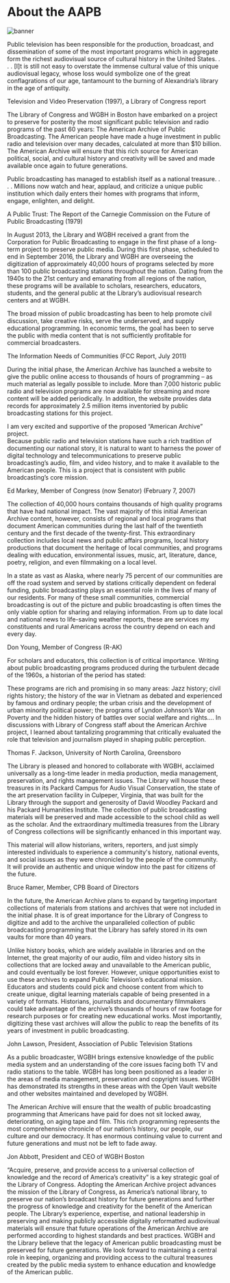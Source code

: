 # About the AAPB

![banner](/page-banners/banner8.jpg)

>
Public television has been responsible for the production, broadcast, and 
dissemination of some of the most important programs which in aggregate form 
the richest audiovisual source of cultural history in the United States. . . . 
[I]t is still not easy to overstate the immense cultural value of this unique 
audiovisual legacy, whose loss would symbolize one of the great conflagrations 
of our age, tantamount to the burning of Alexandria’s library in the age of 
antiquity.
<footer>Television and Video Preservation (1997), a Library of Congress 
report</footer>

The Library of Congress and WGBH in Boston have embarked on a project to 
preserve for posterity the most significant public television and radio 
programs of the past 60 years: The American Archive of Public Broadcasting. The 
American people have made a huge investment in public radio and television over 
many decades, calculated at more than $10 billion. The American Archive will 
ensure that this rich source for American political, social, and cultural 
history and creativity will be saved and made available once again to future 
generations.

>
Public broadcasting has managed to establish itself as a national treasure. . . 
. Millions now watch and hear, applaud, and criticize a unique public 
institution which daily enters their homes with programs that inform, engage, 
enlighten, and delight.
<footer>A Public Trust: The Report of the Carnegie Commission on the Future of 
Public Broadcasting (1979)</footer>


In August 2013, the Library and WGBH received a grant from the Corporation for 
Public Broadcasting to engage in the first phase of a long-term project to 
preserve public media. During this first phase, scheduled to end in September 2016, 
the Library and WGBH are overseeing the digitization of approximately 40,000 
hours of programs selected by more than 100 public broadcasting stations 
throughout the nation. Dating from the 1940s to the 21st century and emanating 
from all regions of the nation, these programs will be available to scholars, 
researchers, educators, students, and the general public at the Library’s 
audiovisual research centers and at WGBH.

>
The broad mission of public broadcasting has been to help promote civil 
discussion, take creative risks, serve the underserved, and supply educational 
programming. In economic terms, the goal has been to serve the public with 
media content that is not sufficiently profitable for commercial 
broadcasters.
<footer>The Information Needs of Communities (FCC Report, July 2011)</footer>


During the initial phase, the American Archive has launched a website to give 
the public online access to thousands of hours of programming – as much 
material as legally possible to include. More than 7,000 historic public radio and television programs 
are now available for streaming and more content will be added periodically. In addition, the website provides
data records for approximately 2.5 million items inventoried by public 
broadcasting stations for this project. 

>
I am very excited and supportive of the proposed “American Archive” project.  
Because public radio and television stations have such a rich tradition of 
documenting our national story, it is natural to want to harness the power of 
digital technology and telecommunications to preserve public broadcasting’s 
audio, film, and video history, and to make it available to the American 
people.  This is a project that is consistent with public broadcasting’s core 
mission.
<footer>Ed Markey, Member of Congress (now Senator) (February 7, 2007)</footer>


The collection of 40,000 hours contains thousands of high quality programs that 
have had national impact. The vast majority of this initial American Archive 
content, however, consists of regional and local programs that document 
American communities during the last half of the twentieth century and the 
first decade of the twenty-first. This extraordinary collection includes local 
news and public affairs programs, local history productions that document the 
heritage of local communities, and programs dealing with education, 
environmental issues, music, art, literature, dance, poetry, religion, and even 
filmmaking on a local level.

>
In a state as vast as Alaska, where nearly 75 percent of our communities are 
off the road system and served by stations critically dependent on federal 
funding, public broadcasting plays an essential role in the lives of many of 
our residents. For many of these small communities, commercial broadcasting is 
out of the picture and public broadcasting is often times the only viable 
option for sharing and relaying information. From up to date local and national 
news to life-saving weather reports, these are services my constituents and 
rural Americans across the country depend on each and every day.
<footer>Don Young, Member of Congress (R-AK)</footer>


For scholars and educators, this collection is of critical importance. Writing 
about public broadcasting programs produced during the turbulent decade of the 
1960s, a historian of the period has stated:

>
These programs are rich and promising in so many areas: Jazz history; civil 
rights history; the history of the war in Vietnam as debated and experienced by 
famous and ordinary people; the urban crisis and the development of urban 
minority political power; the programs of Lyndon Johnson’s War on Poverty and 
the hidden history of battles over social welfare and rights…. In discussions 
with Library of Congress staff about the American Archive project, I learned 
about tantalizing programming that critically evaluated the role that 
television and journalism played in shaping public perception.
<footer>Thomas F. Jackson, University of North Carolina, Greensboro</footer>


The Library is pleased and honored to collaborate with WGBH, acclaimed 
universally as a long-time leader in media production, media management, 
preservation, and rights management issues. The Library will house these 
treasures in its Packard Campus for Audio Visual Conservation, the state of the 
art preservation facility in Culpeper, Virginia, that was built for the Library 
through the support and generosity of David Woodley Packard and his Packard 
Humanities Institute. The collection of public broadcasting materials will be 
preserved and made accessible to the school child as well as the scholar.  And 
the extraordinary multimedia treasures from the Library of Congress collections 
will be significantly enhanced in this important way.

>
This material will allow historians, writers, reporters, and just simply 
interested individuals to experience a community's history, national events, 
and social issues as they were chronicled by the people of the community.  It 
will provide an authentic and unique window into the past for citizens of the 
future.
<footer>Bruce Ramer, Member, CPB Board of Directors</footer>


In the future, the American Archive plans to expand by targeting important 
collections of materials from stations and archives that were not included in 
the initial phase. It is of great importance for the Library of Congress to 
digitize and add to the archive the unparalleled collection of public 
broadcasting programming that the Library has safely stored in its own vaults 
for more than 40 years.

>
Unlike history books, which are widely available in libraries and on the 
Internet, the great majority of our audio, film and video history sits in 
collections that are locked away and unavailable to the American public, and 
could eventually be lost forever. However, unique opportunities exist to use 
these archives to expand Public Television’s educational mission. Educators and 
students could pick and choose content from which to create unique, digital 
learning materials capable of being presented in a variety of formats. 
Historians, journalists and documentary filmmakers could take advantage of the 
archive’s thousands of hours of raw footage for research purposes or for 
creating new educational works. Most importantly, digitizing these vast 
archives will allow the public to reap the benefits of its years of investment 
in public broadcasting.
<footer>John Lawson, President, Association of Public Television 
Stations</footer>


As a public broadcaster, WGBH brings extensive knowledge of the public media 
system and an understanding of the core issues facing both TV and radio 
stations to the table. WGBH has long been positioned as a leader in the areas 
of media management, preservation and copyright issues. WGBH has demonstrated 
its strengths in these areas with the Open Vault website and other websites 
maintained and developed by WGBH.

>
The American Archive will ensure that the wealth of public broadcasting 
programming that Americans have paid for does not sit locked away, 
deteriorating, on aging tape and film. This rich programming represents the 
most comprehensive chronicle of our nation’s history, our people, our culture 
and our democracy. It has enormous continuing value to current and future 
generations and must not be left to fade away.
<footer>Jon Abbott, President and CEO of WGBH Boston</footer>


“Acquire, preserve, and provide access to a universal collection of knowledge 
and the record of America’s creativity” is a key strategic goal of the Library 
of Congress. Adopting the American Archive project advances the mission of the 
Library of Congress, as America’s national library, to preserve our nation’s 
broadcast history for future generations and further the progress of knowledge 
and creativity for the benefit of the American people. The Library’s 
experience, expertise, and national leadership in preserving and making 
publicly accessible digitally reformatted audiovisual materials will ensure 
that future operations of the American Archive are performed according to 
highest standards and best practices.
WGBH and the Library believe that the legacy of American public broadcasting 
must be preserved for future generations. We look forward to maintaining a 
central role in keeping, organizing and providing access to the cultural 
treasures created by the public media system to enhance education and knowledge 
of the American public.
